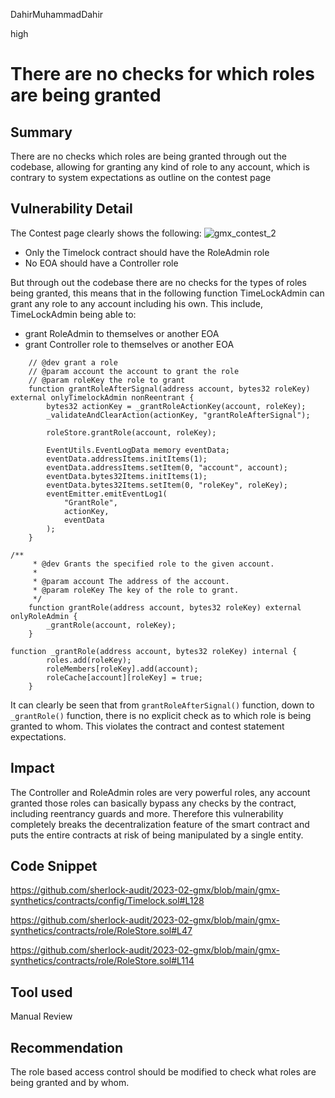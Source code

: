 DahirMuhammadDahir

high

# There are no checks for which roles are being granted

## Summary
There are no checks which roles are being granted through out the codebase, allowing for granting any kind of role to any account, which is contrary to system expectations as outline on the contest page

## Vulnerability Detail
The Contest page clearly shows the following:
![gmx_contest_2](https://user-images.githubusercontent.com/10962355/220352960-11ca8c18-a99c-40bd-b1e7-d2c54c65aebc.png)

- Only the Timelock contract should have the RoleAdmin role
- No EOA should have a Controller role

But through out the codebase there are no checks for the types of roles being granted, this means that in the following function TimeLockAdmin can grant any role to any account including his own. This include, TimeLockAdmin being able to:

- grant RoleAdmin to themselves or another EOA
- grant Controller role to themselves or another EOA

```solidity
    // @dev grant a role
    // @param account the account to grant the role
    // @param roleKey the role to grant
    function grantRoleAfterSignal(address account, bytes32 roleKey) external onlyTimelockAdmin nonReentrant {
        bytes32 actionKey = _grantRoleActionKey(account, roleKey);
        _validateAndClearAction(actionKey, "grantRoleAfterSignal");

        roleStore.grantRole(account, roleKey);

        EventUtils.EventLogData memory eventData;
        eventData.addressItems.initItems(1);
        eventData.addressItems.setItem(0, "account", account);
        eventData.bytes32Items.initItems(1);
        eventData.bytes32Items.setItem(0, "roleKey", roleKey);
        eventEmitter.emitEventLog1(
            "GrantRole",
            actionKey,
            eventData
        );
    }
```

```solidity
/**
     * @dev Grants the specified role to the given account.
     *
     * @param account The address of the account.
     * @param roleKey The key of the role to grant.
     */
    function grantRole(address account, bytes32 roleKey) external onlyRoleAdmin {
        _grantRole(account, roleKey);
    }

```

```solidity
function _grantRole(address account, bytes32 roleKey) internal {
        roles.add(roleKey);
        roleMembers[roleKey].add(account);
        roleCache[account][roleKey] = true;
    }

```
It can clearly be seen that from `grantRoleAfterSignal()` function, down to `_grantRole()` function, there is no explicit check as to which role is being granted to whom. This violates the contract and contest statement expectations.

## Impact
The Controller and RoleAdmin roles are very powerful roles, any account granted those roles can basically bypass any checks by the contract, including reentrancy guards and more. Therefore this vulnerability completely breaks the decentralization feature of the smart contract and puts the entire contracts at risk of being manipulated by a single entity.

## Code Snippet

https://github.com/sherlock-audit/2023-02-gmx/blob/main/gmx-synthetics/contracts/config/Timelock.sol#L128

https://github.com/sherlock-audit/2023-02-gmx/blob/main/gmx-synthetics/contracts/role/RoleStore.sol#L47

https://github.com/sherlock-audit/2023-02-gmx/blob/main/gmx-synthetics/contracts/role/RoleStore.sol#L114


## Tool used

Manual Review

## Recommendation
The role based access control should be modified to check what roles are being granted and by whom.
